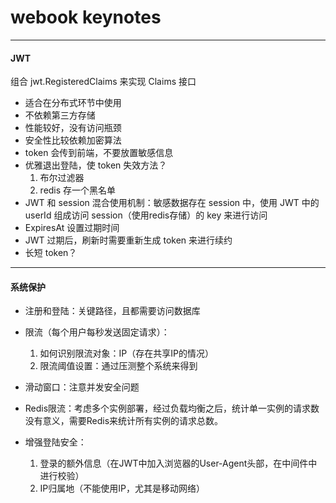 # webook keynotes

---

#### JWT

组合 jwt.RegisteredClaims 来实现 Claims 接口
- 适合在分布式环节中使用
- 不依赖第三方存储
- 性能较好，没有访问瓶颈
- 安全性比较依赖加密算法
- token 会传到前端，不要放置敏感信息
- 优雅退出登陆，使 token 失效方法？
  1. 布尔过滤器
  2. redis 存一个黑名单
- JWT 和 session 混合使用机制：敏感数据存在 session 中，使用 JWT 中的 userId 组成访问 session（使用redis存储）的 key 来进行访问
- ExpiresAt 设置过期时间
- JWT 过期后，刷新时需要重新生成 token 来进行续约
- 长短 token？
---

#### 系统保护

- 注册和登陆：关键路径，且都需要访问数据库

- 限流（每个用户每秒发送固定请求）：
  1. 如何识别限流对象：IP（存在共享IP的情况）
  2. 限流阈值设置：通过压测整个系统来得到
- 滑动窗口：注意并发安全问题
- Redis限流：考虑多个实例部署，经过负载均衡之后，统计单一实例的请求数没有意义，需要Redis来统计所有实例的请求总数。
- 增强登陆安全：
  1. 登录的额外信息（在JWT中加入浏览器的User-Agent头部，在中间件中进行校验）
  2. IP归属地（不能使用IP，尤其是移动网络）

